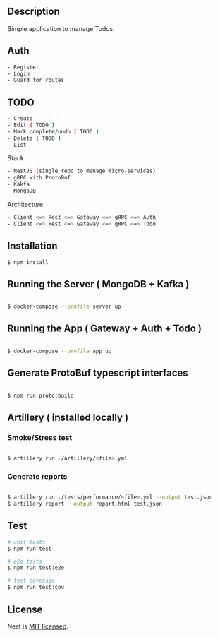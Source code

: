 ## Description

Simple application to manage Todos.

## Auth
```bash
- Register
- Login
- Guard for routes
```

## TODO
```bash
- Create
- Edit ( TODO )
- Mark complete/undo ( TODO )
- Delete ( TODO )
- List
```

Stack
```bash
- NestJS (single repo to manage micro-services)
- gRPC with ProtoBuf
- Kakfa
- MongoDB
```

Architecture
```bash
- Client <=> Rest <=> Gateway <=> gRPC <=> Auth
- Client <=> Rest <=> Gateway <=> gRPC <=> Todo
```
## Installation

```bash
$ npm install
```

## Running the Server ( MongoDB + Kafka )

```bash

$ docker-compose --profile server up

```

## Running the App ( Gateway + Auth + Todo )

```bash

$ docker-compose --profile app up

```

## Generate ProtoBuf typescript interfaces

```bash

$ npm run proto:build

```


## Artillery ( installed locally )
### Smoke/Stress test

```bash

$ artillery run ./artillery/<file>.yml

```
### Generate reports

```bash

$ artillery run ./tests/performance/<file>.yml --output test.json
$ artillery report --output report.html test.json

```

## Test

```bash
# unit tests
$ npm run test

# e2e tests
$ npm run test:e2e

# test coverage
$ npm run test:cov
```

## License

Nest is [MIT licensed](LICENSE).
